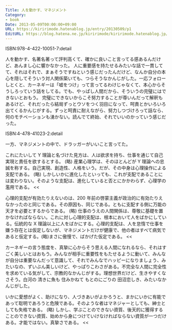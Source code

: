 ```yaml
---
Title: 人を動かす、マネジメント
Category:
- book
Date: 2013-05-09T00:00:00+09:00
URL: https://kiririmode.hatenablog.jp/entry/20130509/p1
EditURL: https://blog.hatena.ne.jp/kiririmode/kiririmode.hatenablog.jp/atom/entry/8454420450078209739
---
```



ISBN:978-4-422-10051-7:detail

人を動かす、名著名著って評判高くて、確かに良いこと言ってる感あるんだけど、あんまし心に響かなかった。
人に重要感を持たせるみたいな話で一貫してて、それはそれで、まぁそうですねという感じだったんだけど、なんか自分の本心を隠してそういう対人関係築いても、つらそうなかんじがした。一応フォローしとくと、カーネギーは「嘘をつけ」って言ってるわけじゃなくて、本心からそうしろっていう話をしてる。でも、やっぱし人間だから、そういうの完璧にはできないとおもう。
完璧にできないからこそ努力することが尊いんだって解釈もあるけど、それだったら結局ずっとウソをつく羽目になって、呵責とかいろいろ出てくるかんじがする。ずっと呵責に耐えながら、努力しつづけろって話なら、何のモチベーションも湧かない。読んでて終始、それでいいのかっていう感じだった。

ISBN:4-478-41023-2:detail

一方、マネジメントの中で、ドラッガーがいいこと言ってた。
>>
これにたいして Y 理論と名づけた見方は、人は欲求を持ち、仕事を通じて自己実現と責任を欲するとする。
(略)
産業心理学は、そのほとんどが Y 理論への忠誠を称する。自己実現、創造性、人格をいう。だが、その中身は心理操作による支配である。
(略)
しかしいかに進化したといっても、これが支配であることには変わりない。そのような支配は、進化していると否とにかかわらず、心理学の濫用である。
<<

>>
心理的支配が有効たりえないのは、200 年前の啓蒙主義が政治的に有効たりえなかったのと同じである。その原因も、同じである。ともに支配する側に万能の天才を必要とするからである。
(略)
仕事のうえの人間関係は、尊敬に基礎を置かなければならない。これに対し心理的支配は、根本において人をばかにしている。伝統的な X 理論以上に人をばかにする。心理的支配は、人を怠惰で仕事を嫌う存在とは仮定しないが、マネジメントだけが健康で、他の者はすべて病気であると仮定する。(略)まさに傲慢で、ばかげた仮定である。
<<

カーネギーの言う態度を、真摯に心からそう思える人間になれるなら、それはすごく美しいとはおもう。みんなが相手に重要性をもたせるように動いて、みんなが自分は重要なんだって意識して、それでみんなでハッピーになりましょう、みたいなの、ずいぶん美しいけど、やっぱりこわさがある。不完全な人間に完全性を求めている気がして、宗教的なかんじがする。理想世界だけど、生きやすくなさそう。白河の 清きに魚も 住みかねて もとのにごりの 田沼恋しき、みたいなかんじがした。

>>
いかに愛想がよく、助けになり、人づきあいがよかろうと、まかにいかに有能であって聡明であろうと危険である。そのような者はマネジャーとしても、紳士としても失格である。
(略)
しかし、学ぶことのできない資質、後天的に獲得することのできない資質、始めから身につけていけなければならない資質が一つだけある。才能ではない。真摯さである。
<<

